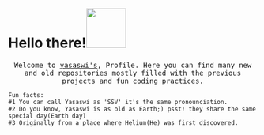 # Hello there!<img src="https://media.giphy.com/media/Wj7lNjMNDxSmc/giphy.gif" width="80px" >

#### 
<p align="center">
  <samp>
    Welcome to <a href="https://www.linkedin.com/in/yasaswiavula/">yasaswi's</a>, Profile. Here you can find many new and old repositories mostly filled with the previous projects and fun coding practices. 
    
    Fun facts:
    #1 You can call Yasaswi as 'SSV' it's the same pronounciation.
    #2 Do you know, Yasaswi is as old as Earth;) psst! they share the same special day(Earth day)
    #3 Originally from a place where Helium(He) was first discovered.
  </samp>
</p>

<!--
**yasaswiavula/yasaswiavula** is a ✨ _special_ ✨ repository because its `README.md` (this file) appears on your GitHub profile.


Here are some ideas to get you started:

- 🔭 I’m currently working on ...
- 🌱 I’m currently learning ...
- 👯 I’m looking to collaborate on ...
- 🤔 I’m looking for help with ...
- 💬 Ask me about ...
- 📫 How to reach me: ...
- 😄 Pronouns: ...
- ⚡ Fun fact: ...
-->


